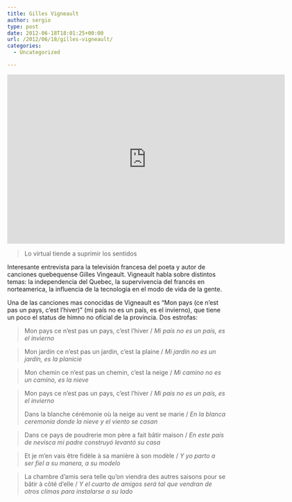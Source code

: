 ```yaml
---
title: Gilles Vigneault
author: sergio
type: post
date: 2012-06-18T18:01:25+00:00
url: /2012/06/18/gilles-vigneault/
categories:
  - Uncategorized

---
```

<span class='embed-youtube' style='text-align:center; display: block;'><iframe class='youtube-player' type='text/html' width='640' height='390' src='http://www.youtube.com/embed/GsaRfEqZ-XY?version=3&#038;rel=1&#038;fs=1&#038;showsearch=0&#038;showinfo=1&#038;iv_load_policy=1&#038;wmode=transparent' frameborder='0'></iframe></span> 

> Lo virtual tiende a suprimir los sentidos

Interesante entrevista para la televisión francesa del poeta y autor de canciones quebequense Gilles Vingeault. Vigneault habla sobre distintos temas: la independencia del Quebec, la supervivencia del francés en norteamerica, la influencia de la tecnología en el modo de vida de la gente.

Una de las canciones mas conocidas de Vigneault es &#8220;Mon pays (ce n&#8217;est pas un pays, c&#8217;est l&#8217;hiver)&#8221; (mi país no es un país, es el invierno), que tiene un poco el status de himno no oficial de la provincia. Dos estrofas:

> Mon pays ce n&#8217;est pas un pays, c&#8217;est l&#8217;hiver / _Mi país no es un país, es el invierno_
  
> Mon jardin ce n&#8217;est pas un jardin, c&#8217;est la plaine / _Mi jardín no es un jardín, es la planicie_
  
> Mon chemin ce n&#8217;est pas un chemin, c&#8217;est la neige / _Mi camino no es un camino, es la nieve_
  
> Mon pays ce n&#8217;est pas un pays, c&#8217;est l&#8217;hiver / _Mi pais no es un país, es el invierno_
> 
> Dans la blanche cérémonie où la neige au vent se marie / _En la blanca ceremonia donde la nieve y el viento se casan_
  
> Dans ce pays de poudrerie mon père a fait bâtir maison / _En este país de nevisca mi padre construyó levantó su casa_
  
> Et je m&#8217;en vais être fidèle à sa manière à son modèle / _Y yo parto a ser fiel a su manera, a su modelo_
  
> La chambre d&#8217;amis sera telle qu&#8217;on viendra des autres saisons pour se bâtir à côté d&#8217;elle / _Y el cuarto de amigos será tal que vendran de otros climas para instalarse a su lado_
